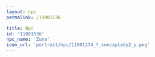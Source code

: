 ```yaml
---
layout: npc
permalink: /11001536

title: Npc
id: '11001536'
npc_name: 'Zuma'
icon_url: 'portrait/npc/11001174_f_suncaplady2_p.png'
---
```

